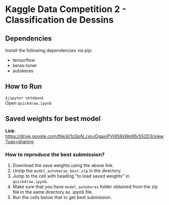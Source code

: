 # Kaggle Data Competition 2 - Classification de Dessins

## Dependencies
Install the following dependencies via pip:
* tensorflow
* keras-tuner
* autokeras

## How to Run
``$jupyter notebook``<br>
 Open ``quickdraw.ipynb``
 
 ## Saved weights for best model
 **Link**: https://drive.google.com/file/d/1zQoN_rxnJOgaxjPVi9S9zRIg95r552D3/view?usp=sharing
 
 ### How to reproduce the best submission?
1. Download the save weights using the above link.
2. Unzip the ``model_autokeras_best.zip`` in the directory.
3. Jump to the cell with heading "to load saved weights" in ``quickdraw.ipynb``.
4. Make sure that you have ``model_autokeras`` folder obtained from the zip file in the same directory as .ipynb file.
5. Run the cells below that to get best submission.